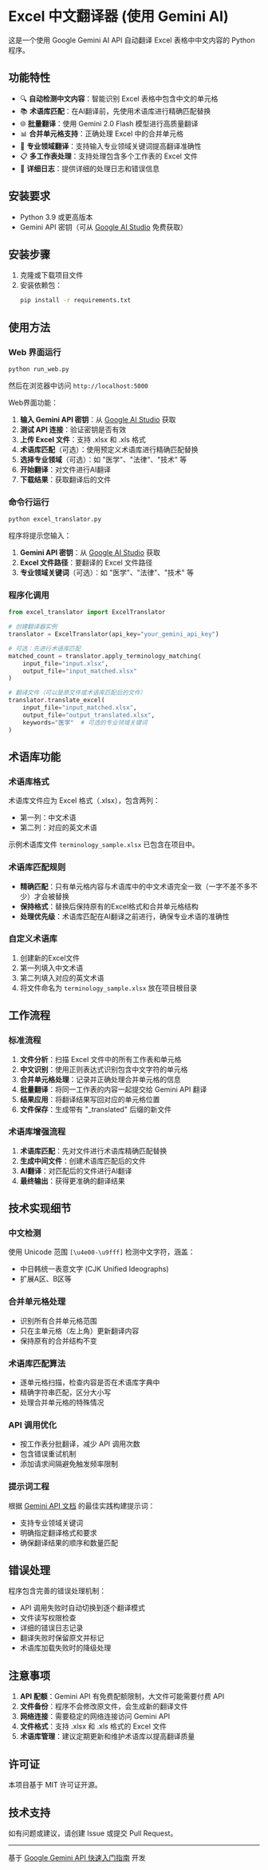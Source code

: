 # Excel 中文翻译器 (使用 Gemini AI)

这是一个使用 Google Gemini AI API 自动翻译 Excel 表格中中文内容的 Python 程序。

## 功能特性

- 🔍 **自动检测中文内容**：智能识别 Excel 表格中包含中文的单元格
- 📚 **术语库匹配**：在AI翻译前，先使用术语库进行精确匹配替换
- 🌐 **批量翻译**：使用 Gemini 2.0 Flash 模型进行高质量翻译
- 📊 **合并单元格支持**：正确处理 Excel 中的合并单元格
- 🎯 **专业领域翻译**：支持输入专业领域关键词提高翻译准确性
- 📋 **多工作表处理**：支持处理包含多个工作表的 Excel 文件
- 📝 **详细日志**：提供详细的处理日志和错误信息

## 安装要求

- Python 3.9 或更高版本
- Gemini API 密钥（可从 [Google AI Studio](https://makersuite.google.com/app/apikey) 免费获取）

## 安装步骤

1. 克隆或下载项目文件
2. 安装依赖包：
   ```bash
   pip install -r requirements.txt
   ```

## 使用方法

### Web 界面运行

```bash
python run_web.py
```

然后在浏览器中访问 `http://localhost:5000`

Web界面功能：
1. **输入 Gemini API 密钥**：从 [Google AI Studio](https://makersuite.google.com/app/apikey) 获取
2. **测试 API 连接**：验证密钥是否有效
3. **上传 Excel 文件**：支持 .xlsx 和 .xls 格式
4. **术语库匹配**（可选）：使用预定义术语库进行精确匹配替换
5. **选择专业领域**（可选）：如 "医学"、"法律"、"技术" 等
6. **开始翻译**：对文件进行AI翻译
7. **下载结果**：获取翻译后的文件

### 命令行运行

```bash
python excel_translator.py
```

程序将提示您输入：
1. **Gemini API 密钥**：从 [Google AI Studio](https://makersuite.google.com/app/apikey) 获取
2. **Excel 文件路径**：要翻译的 Excel 文件路径
3. **专业领域关键词**（可选）：如 "医学"、"法律"、"技术" 等

### 程序化调用

```python
from excel_translator import ExcelTranslator

# 创建翻译器实例
translator = ExcelTranslator(api_key="your_gemini_api_key")

# 可选：先进行术语库匹配
matched_count = translator.apply_terminology_matching(
    input_file="input.xlsx",
    output_file="input_matched.xlsx"
)

# 翻译文件（可以是原文件或术语库匹配后的文件）
translator.translate_excel(
    input_file="input_matched.xlsx",
    output_file="output_translated.xlsx", 
    keywords="医学"  # 可选的专业领域关键词
)
```

## 术语库功能

### 术语库格式

术语库文件应为 Excel 格式（.xlsx），包含两列：
- 第一列：中文术语
- 第二列：对应的英文术语

示例术语库文件 `terminology_sample.xlsx` 已包含在项目中。

### 术语库匹配规则

- **精确匹配**：只有单元格内容与术语库中的中文术语完全一致（一字不差不多不少）才会被替换
- **保持格式**：替换后保持原有的Excel格式和合并单元格结构
- **处理优先级**：术语库匹配在AI翻译之前进行，确保专业术语的准确性

### 自定义术语库

1. 创建新的Excel文件
2. 第一列填入中文术语
3. 第二列填入对应的英文术语
4. 将文件命名为 `terminology_sample.xlsx` 放在项目根目录

## 工作流程

### 标准流程
1. **文件分析**：扫描 Excel 文件中的所有工作表和单元格
2. **中文识别**：使用正则表达式识别包含中文字符的单元格
3. **合并单元格处理**：记录并正确处理合并单元格的信息
4. **批量翻译**：将同一工作表的内容一起提交给 Gemini API 翻译
5. **结果应用**：将翻译结果写回对应的单元格位置
6. **文件保存**：生成带有 "_translated" 后缀的新文件

### 术语库增强流程
1. **术语库匹配**：先对文件进行术语库精确匹配替换
2. **生成中间文件**：创建术语库匹配后的文件
3. **AI翻译**：对匹配后的文件进行AI翻译
4. **最终输出**：获得更准确的翻译结果

## 技术实现细节

### 中文检测
使用 Unicode 范围 `[\u4e00-\u9fff]` 检测中文字符，涵盖：
- 中日韩统一表意文字 (CJK Unified Ideographs)
- 扩展A区、B区等

### 合并单元格处理
- 识别所有合并单元格范围
- 只在主单元格（左上角）更新翻译内容
- 保持原有的合并结构不变

### 术语库匹配算法
- 逐单元格扫描，检查内容是否在术语库字典中
- 精确字符串匹配，区分大小写
- 处理合并单元格的特殊情况

### API 调用优化
- 按工作表分批翻译，减少 API 调用次数
- 包含错误重试机制
- 添加请求间隔避免触发频率限制

### 提示词工程
根据 [Gemini API 文档](https://ai.google.dev/gemini-api/docs/quickstart?lang=python&hl=zh-tw) 的最佳实践构建提示词：
- 支持专业领域关键词
- 明确指定翻译格式和要求
- 确保翻译结果的顺序和数量匹配

## 错误处理

程序包含完善的错误处理机制：
- API 调用失败时自动切换到逐个翻译模式
- 文件读写权限检查
- 详细的错误日志记录
- 翻译失败时保留原文并标记
- 术语库加载失败时的降级处理

## 注意事项

1. **API 配额**：Gemini API 有免费配额限制，大文件可能需要付费 API
2. **文件备份**：程序不会修改原文件，会生成新的翻译文件
3. **网络连接**：需要稳定的网络连接访问 Gemini API
4. **文件格式**：支持 .xlsx 和 .xls 格式的 Excel 文件
5. **术语库管理**：建议定期更新和维护术语库以提高翻译质量

## 许可证

本项目基于 MIT 许可证开源。

## 技术支持

如有问题或建议，请创建 Issue 或提交 Pull Request。

---

基于 [Google Gemini API 快速入门指南](https://ai.google.dev/gemini-api/docs/quickstart?lang=python&hl=zh-tw) 开发 